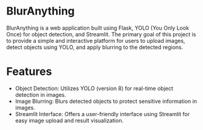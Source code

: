 # BlurAnything
BlurAnything is a web application built using Flask, YOLO (You Only Look Once) for object detection, and Streamlit. The primary goal of this project is to provide a simple and interactive platform for users to upload images, detect objects using YOLO, and apply blurring to the detected regions.

# Features
- Object Detection: Utilizes YOLO (version 8) for real-time object detection in images.
- Image Blurring: Blurs detected objects to protect sensitive information in images.
- Streamlit Interface: Offers a user-friendly interface using Streamlit for easy image upload and result visualization.

